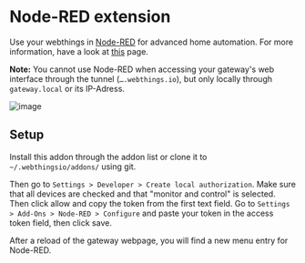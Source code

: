 # Node-RED extension

Use your webthings in [Node-RED](https://nodered.org/) for advanced home automation. For more information, have a look at [this](https://github.com/bewee/node-red-contrib-webthingsio#readme) page.

**Note:** You cannot use Node-RED when accessing your gateway's web interface through the tunnel (`….webthings.io`), but only locally through `gateway.local` or its IP-Adress.

![image](https://user-images.githubusercontent.com/44091658/114248049-ffc24d00-9996-11eb-9771-7b3284e896f1.png)

## Setup

Install this addon through the addon list or clone it to `~/.webthingsio/addons/` using git.

Then go to `Settings > Developer > Create local authorization`. Make sure that all devices are checked and that "monitor and control" is selected. Then click allow and copy the token from the first text field. Go to `Settings > Add-Ons > Node-RED > Configure` and paste your token in the access token field, then click save.

After a reload of the gateway webpage, you will find a new menu entry for Node-RED.
